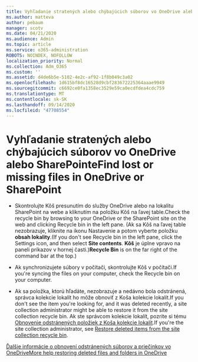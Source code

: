 ```yaml
---
title: Vyhľadanie stratených alebo chýbajúcich súborov vo OneDrive alebo SharePointe
ms.author: matteva
author: pebaum
manager: scotv
ms.date: 04/21/2020
ms.audience: Admin
ms.topic: article
ms.service: o365-administration
ROBOTS: NOINDEX, NOFOLLOW
localization_priority: Normal
ms.collection: Adm_O365
ms.custom: ''
ms.assetid: d4de6b5e-5102-4e2c-af92-1f8b049c3a02
ms.openlocfilehash: 1d615bf8dc16528d9cbf283672225364aaae9949
ms.sourcegitcommit: c6692ce0fa1358ec3529e59ca0ecdfdea4cdc759
ms.translationtype: MT
ms.contentlocale: sk-SK
ms.lasthandoff: 09/14/2020
ms.locfileid: "47708554"
---
```

# <a name="find-lost-or-missing-files-in-onedrive-or-sharepoint"></a><span data-ttu-id="a7629-102">Vyhľadanie stratených alebo chýbajúcich súborov vo OneDrive alebo SharePointe</span><span class="sxs-lookup"><span data-stu-id="a7629-102">Find lost or missing files in OneDrive or SharePoint</span></span>

- <span data-ttu-id="a7629-103">Skontrolujte Kôš presunutím do služby OneDrive alebo na lokalitu SharePoint na webe a kliknutím na položku Kôš na ľavej table.</span><span class="sxs-lookup"><span data-stu-id="a7629-103">Check the recycle bin by browsing to your OneDrive or the SharePoint site on the web and clicking Recycle bin in the left pane.</span></span> <span data-ttu-id="a7629-104">(Ak sa Kôš na ľavej table nezobrazuje, kliknite na ikonu Nastavenie a potom vyberte položku **obsah lokality**.</span><span class="sxs-lookup"><span data-stu-id="a7629-104">(If you don't see Recycle bin in the left pane, click the Settings icon, and then select **Site contents**.</span></span> <span data-ttu-id="a7629-105">**Kôš** je úplne vpravo na paneli príkazov v hornej časti.)</span><span class="sxs-lookup"><span data-stu-id="a7629-105">**Recycle Bin** is on the far right of the command bar at the top.)</span></span> 
    
- <span data-ttu-id="a7629-106">Ak synchronizujete súbory v počítači, skontrolujte Kôš v počítači.</span><span class="sxs-lookup"><span data-stu-id="a7629-106">If you're syncing the files on your computer, check the Recycle bin on your computer.</span></span> 
    
- <span data-ttu-id="a7629-107">Ak sa položka, ktorú hľadáte, nezobrazuje a nedávno bola odstránená, správca kolekcie lokalít ho môže obnoviť z Koša kolekcie lokalít.</span><span class="sxs-lookup"><span data-stu-id="a7629-107">If you don't see the item you're looking for, and it was deleted recently, a site collection administrator might be able to restore it from the site collection recycle bin.</span></span> <span data-ttu-id="a7629-108">Ak ste správcom kolekcie lokalít, pozrite si tému [Obnovenie odstránených položiek z Koša kolekcie lokalít](https://go.microsoft.com/fwlink/?linkid=866439).</span><span class="sxs-lookup"><span data-stu-id="a7629-108">If you're the site collection administrator, see [Restore deleted items from the site collection recycle bin](https://go.microsoft.com/fwlink/?linkid=866439).</span></span>
    
[<span data-ttu-id="a7629-109">Ďalšie informácie o obnovení odstránených súborov a priečinkov vo OneDrive</span><span class="sxs-lookup"><span data-stu-id="a7629-109">More help restoring deleted files and folders in OneDrive</span></span>](https://go.microsoft.com/fwlink/?linkid=872872)
  

